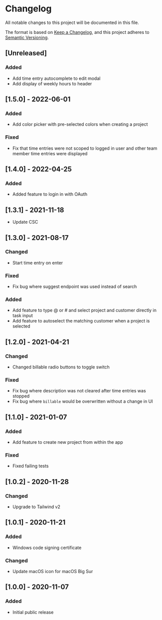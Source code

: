 # Changelog

All notable changes to this project will be documented in this file.

The format is based on [Keep a Changelog](https://keepachangelog.com/en/1.0.0/),
and this project adheres to [Semantic Versioning](https://semver.org/spec/v2.0.0.html).

## [Unreleased]

### Added

- Add time entry autocomplete to edit modal
- Add display of weekly hours to header

## [1.5.0] - 2022-06-01

### Added

- Add color picker with pre-selected colors when creating a project

### Fixed

- Fix that time entries were not scoped to logged in user and other team member time entries were displayed

## [1.4.0] - 2022-04-25

### Added

- Added feature to login in with OAuth

## [1.3.1] - 2021-11-18

- Update CSC

## [1.3.0] - 2021-08-17

### Changed

- Start time entry on enter

### Fixed

- Fix bug where suggest endpoint was used instead of search

### Added

- Add feature to type @ or # and select project and customer directly in task input
- Add feature to autoselect the matching customer when a project is selected

## [1.2.0] - 2021-04-21

### Changed

- Changed billable radio buttons to toggle switch

### Fixed

- Fix bug where description was not cleared after time entries was stopped
- Fix bug where `billable` would be overwritten without a change in UI

## [1.1.0] - 2021-01-07

### Added

- Add feature to create new project from within the app

### Fixed

- Fixed failing tests

## [1.0.2] - 2020-11-28

### Changed

- Upgrade to Tailwind v2

## [1.0.1] - 2020-11-21

### Added

- Windows code signing certificate

### Changed

- Update macOS icon for macOS Big Sur

## [1.0.0] - 2020-11-07

### Added

- Initial public release
